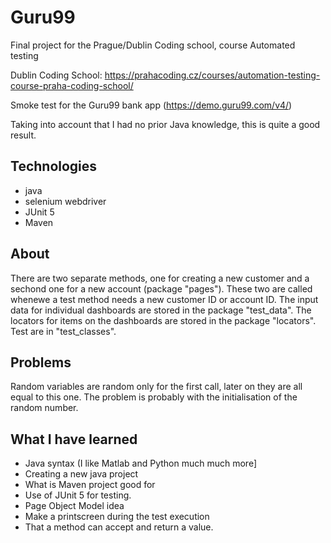 # Guru99
Final project for the Prague/Dublin Coding school, course Automated testing 

Dublin Coding School: https://prahacoding.cz/courses/automation-testing-course-praha-coding-school/


Smoke test for the Guru99 bank app (https://demo.guru99.com/v4/)
 
Taking into account that I had no prior Java knowledge, this is quite a good result. 

## Technologies 
- java 
- selenium webdriver
- JUnit 5
- Maven 

## About
There are two separate methods, one for creating a new customer and a sechond one for a new account (package "pages"). These two are called whenewe a test method needs a new customer ID or account ID.
The input data for individual dashboards are stored in the package "test_data".
The locators for items on the dashboards are stored in the package "locators".
Test are in "test_classes".

## Problems
Random variables are random only for the first call, later on they are all equal to this one. The problem is probably with the initialisation of the random number.

## What I have learned 
- Java syntax (I like Matlab and Python much much more]
- Creating a new java project
- What is Maven project good for
- Use of JUnit 5 for testing.
- Page Object Model idea
- Make a printscreen during the test execution
- That a method can accept and return a value.
